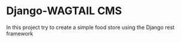 # Django-WAGTAIL CMS
 
 In this project try to create a simple food store using the Django rest framework
